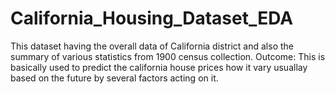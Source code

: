 # California_Housing_Dataset_EDA
This dataset having the overall data of California district and also the summary of various statistics from 1900 census collection.
Outcome: This is basically used to predict the california house prices how it vary usuallay based on the future by several factors acting on it.
